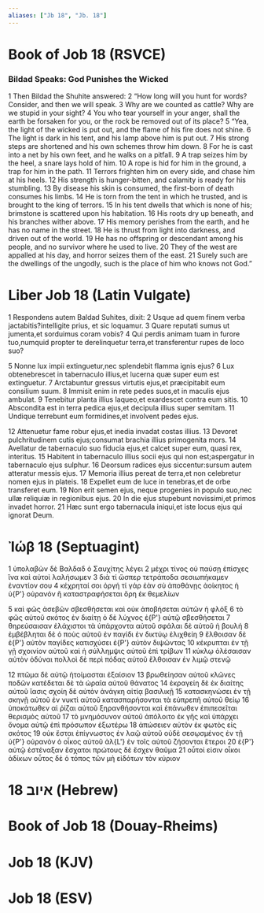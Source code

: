 ```yaml
---
aliases: ["Jb 18", "Jb. 18"]
---
```



# Book of Job 18 (RSVCE)

### Bildad Speaks: God Punishes the Wicked
1 Then Bildad the Shuhite answered:
2 “How long will you hunt for words? Consider, and then we will speak.
3 Why are we counted as cattle? Why are we stupid in your sight?
4 You who tear yourself in your anger, shall the earth be forsaken for you, or the rock be removed out of its place?
5 “Yea, the light of the wicked is put out, and the flame of his fire does not shine.
6 The light is dark in his tent, and his lamp above him is put out.
7 His strong steps are shortened and his own schemes throw him down.
8 For he is cast into a net by his own feet, and he walks on a pitfall.
9 A trap seizes him by the heel, a snare lays hold of him.
10 A rope is hid for him in the ground, a trap for him in the path.
11 Terrors frighten him on every side, and chase him at his heels.
12 His strength is hunger-bitten, and calamity is ready for his stumbling.
13 By disease his skin is consumed, the first-born of death consumes his limbs.
14 He is torn from the tent in which he trusted, and is brought to the king of terrors.
15 In his tent dwells that which is none of his; brimstone is scattered upon his habitation.
16 His roots dry up beneath, and his branches wither above.
17 His memory perishes from the earth, and he has no name in the street.
18 He is thrust from light into darkness, and driven out of the world.
19 He has no offspring or descendant among his people, and no survivor where he used to live.
20 They of the west are appalled at his day, and horror seizes them of the east.
21 Surely such are the dwellings of the ungodly, such is the place of him who knows not God.”


# Liber Job 18 (Latin Vulgate)

1 Respondens autem Baldad Suhites, dixit:
2 Usque ad quem finem verba jactabitis?intelligite prius, et sic loquamur.
3 Quare reputati sumus ut jumenta,et sorduimus coram vobis?
4 Qui perdis animam tuam in furore tuo,numquid propter te derelinquetur terra,et transferentur rupes de loco suo?

5 Nonne lux impii extinguetur,nec splendebit flamma ignis ejus?
6 Lux obtenebrescet in tabernaculo illius,et lucerna quæ super eum est extinguetur.
7 Arctabuntur gressus virtutis ejus,et præcipitabit eum consilium suum.
8 Immisit enim in rete pedes suos,et in maculis ejus ambulat.
9 Tenebitur planta illius laqueo,et exardescet contra eum sitis.
10 Abscondita est in terra pedica ejus,et decipula illius super semitam.
11 Undique terrebunt eum formidines,et involvent pedes ejus.

12 Attenuetur fame robur ejus,et inedia invadat costas illius.
13 Devoret pulchritudinem cutis ejus;consumat brachia illius primogenita mors.
14 Avellatur de tabernaculo suo fiducia ejus,et calcet super eum, quasi rex, interitus.
15 Habitent in tabernaculo illius socii ejus qui non est;aspergatur in tabernaculo ejus sulphur.
16 Deorsum radices ejus siccentur:sursum autem atteratur messis ejus.
17 Memoria illius pereat de terra,et non celebretur nomen ejus in plateis.
18 Expellet eum de luce in tenebras,et de orbe transferet eum.
19 Non erit semen ejus, neque progenies in populo suo,nec ullæ reliquiæ in regionibus ejus.
20 In die ejus stupebunt novissimi,et primos invadet horror.
21 Hæc sunt ergo tabernacula iniqui,et iste locus ejus qui ignorat Deum.


# Ἰώβ 18 (Septuagint)

1 ὑπολαβὼν δὲ Βαλδαδ ὁ Σαυχίτης λέγει
2 μέχρι τίνος οὐ παύσῃ ἐπίσχες ἵνα καὶ αὐτοὶ λαλήσωμεν
3 διὰ τί ὥσπερ τετράποδα σεσιωπήκαμεν ἐναντίον σου
4 κέχρηταί σοι ὀργή τί γάρ ἐὰν σὺ ἀποθάνῃς ἀοίκητος ἡ ὑ{P'} οὐρανόν ἢ καταστραφήσεται ὄρη ἐκ θεμελίων

5 καὶ φῶς ἀσεβῶν σβεσθήσεται καὶ οὐκ ἀποβήσεται αὐτῶν ἡ φλόξ
6 τὸ φῶς αὐτοῦ σκότος ἐν διαίτῃ ὁ δὲ λύχνος ἐ{P'} αὐτῷ σβεσθήσεται
7 θηρεύσαισαν ἐλάχιστοι τὰ ὑπάρχοντα αὐτοῦ σφάλαι δὲ αὐτοῦ ἡ βουλή
8 ἐμβέβληται δὲ ὁ ποὺς αὐτοῦ ἐν παγίδι ἐν δικτύῳ ἑλιχθείη
9 ἔλθοισαν δὲ ἐ{P'} αὐτὸν παγίδες κατισχύσει ἐ{P'} αὐτὸν διψῶντας
10 κέκρυπται ἐν τῇ γῇ σχοινίον αὐτοῦ καὶ ἡ σύλλημψις αὐτοῦ ἐπὶ τρίβων
11 κύκλῳ ὀλέσαισαν αὐτὸν ὀδύναι πολλοὶ δὲ περὶ πόδας αὐτοῦ ἔλθοισαν ἐν λιμῷ στενῷ

12 πτῶμα δὲ αὐτῷ ἡτοίμασται ἐξαίσιον
13 βρωθείησαν αὐτοῦ κλῶνες ποδῶν κατέδεται δὲ τὰ ὡραῖα αὐτοῦ θάνατος
14 ἐκραγείη δὲ ἐκ διαίτης αὐτοῦ ἴασις σχοίη δὲ αὐτὸν ἀνάγκη αἰτίᾳ βασιλικῇ
15 κατασκηνώσει ἐν τῇ σκηνῇ αὐτοῦ ἐν νυκτὶ αὐτοῦ κατασπαρήσονται τὰ εὐπρεπῆ αὐτοῦ θείῳ
16 ὑποκάτωθεν αἱ ῥίζαι αὐτοῦ ξηρανθήσονται καὶ ἐπάνωθεν ἐπιπεσεῖται θερισμὸς αὐτοῦ
17 τὸ μνημόσυνον αὐτοῦ ἀπόλοιτο ἐκ γῆς καὶ ὑπάρχει ὄνομα αὐτῷ ἐπὶ πρόσωπον ἐξωτέρω
18 ἀπώσειεν αὐτὸν ἐκ φωτὸς εἰς σκότος
19 οὐκ ἔσται ἐπίγνωστος ἐν λαῷ αὐτοῦ οὐδὲ σεσῳσμένος ἐν τῇ ὑ{P'} οὐρανὸν ὁ οἶκος αὐτοῦ ἀλ{L'} ἐν τοῖς αὐτοῦ ζήσονται ἕτεροι
20 ἐ{P'} αὐτῷ ἐστέναξαν ἔσχατοι πρώτους δὲ ἔσχεν θαῦμα
21 οὗτοί εἰσιν οἶκοι ἀδίκων οὗτος δὲ ὁ τόπος τῶν μὴ εἰδότων τὸν κύριον


# 18 איוב (Hebrew)


# Book of Job 18 (Douay-Rheims)


# Job 18 (KJV)


# Job 18 (ESV)


